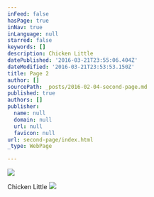 ```yaml
---
inFeed: false
hasPage: true
inNav: true
inLanguage: null
starred: false
keywords: []
description: Chicken Little
datePublished: '2016-03-21T23:55:06.404Z'
dateModified: '2016-03-21T23:53:53.150Z'
title: Page 2
author: []
sourcePath: _posts/2016-02-04-second-page.md
published: true
authors: []
publisher:
  name: null
  domain: null
  url: null
  favicon: null
url: second-page/index.html
_type: WebPage

---
```

![](https://the-grid-user-content.s3-us-west-2.amazonaws.com/8b84771a-3e49-438a-802e-64ac29d6ec29.jpg)

Chicken Little
![](https://s3-us-west-2.amazonaws.com/the-grid-img/p/ec6ee69765fad3bb77dcdaf8870d5bdd2878a4ed.png)